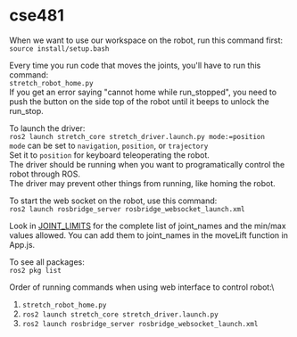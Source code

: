 # cse481

When we want to use our workspace on the robot, run this command first:\
`source install/setup.bash`

Every time you run code that moves the joints, you'll have to run this command:\
`stretch_robot_home.py`\
If you get an error saying "cannot home while run_stopped", you need to push the button on the side top of the robot until it beeps to unlock the run_stop.

To launch the driver:\
`ros2 launch stretch_core stretch_driver.launch.py mode:=position`\
`mode` can be set to `navigation`, `position`, or `trajectory`\
Set it to `position` for keyboard teleoperating the robot.\
The driver should be running when you want to programatically control the robot through ROS.\
The driver may prevent other things from running, like homing the robot.

To start the web socket on the robot, use this command:\
`ros2 launch rosbridge_server rosbridge_websocket_launch.xml`

Look in [JOINT_LIMITS](https://github.com/hello-robot/stretch_web_teleop/blob/bc7985cc9838c9bc3d40b631e328acb1a62e855a/src/shared/util.tsx#L64) for the complete list of joint_names and the min/max values allowed. You can add them to joint_names in the moveLift function in App.js.

To see all packages:\
`ros2 pkg list`

Order of running commands when using web interface to control robot:\
1. `stretch_robot_home.py`
2. `ros2 launch stretch_core stretch_driver.launch.py`
3. `ros2 launch rosbridge_server rosbridge_websocket_launch.xml`

